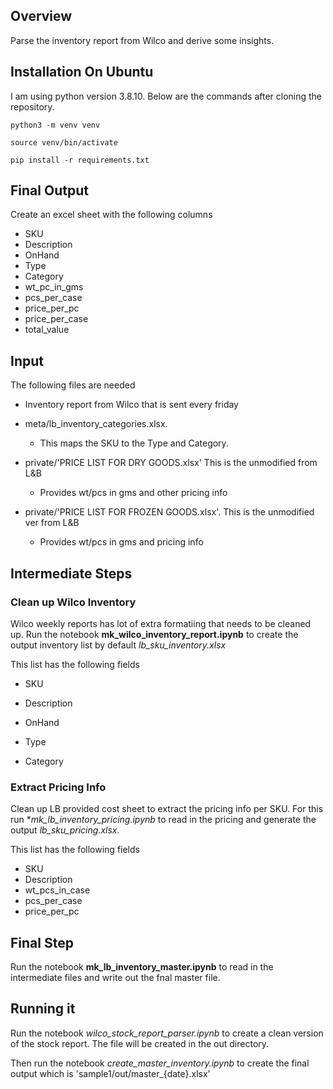 ## Overview
Parse the inventory report from Wilco and derive some insights.

## Installation On Ubuntu
I am using python version 3.8.10. Below are the commands after cloning the repository.

```
python3 -m venv venv

source venv/bin/activate

pip install -r requirements.txt

```

## Final Output
Create an excel sheet with the following columns

* SKU
* Description
* OnHand
* Type
* Category
* wt_pc_in_gms
* pcs_per_case
* price_per_pc
* price_per_case
* total_value

## Input
The following files are needed

* Inventory report from Wilco that is sent every friday

* meta/lb_inventory_categories.xlsx.

    * This maps the SKU to the Type and Category.

* private/'PRICE LIST FOR DRY GOODS.xlsx' This is the unmodified from L&B
    * Provides wt/pcs in gms and other pricing info

* private/'PRICE LIST FOR FROZEN GOODS.xlsx'. This is the unmodified ver from L&B
    * Provides wt/pcs in gms and pricing info

## Intermediate Steps

### Clean up  Wilco Inventory
Wilco weekly reports has lot of extra formatiing that needs to be cleaned up. Run the notebook **mk_wilco_inventory_report.ipynb** to create the output inventory list by default *lb_sku_inventory.xlsx*

This list has the following fields

* SKU

* Description

* OnHand

* Type

* Category

### Extract Pricing Info
Clean up LB provided cost sheet to extract the pricing info per SKU. For this run **mk_lb_inventory_pricing.ipynb* to read in the pricing and generate the output *lb_sku_pricing.xlsx*.

This list has the following fields

* SKU
* Description
* wt_pcs_in_case
* pcs_per_case
* price_per_pc

## Final Step
Run the notebook **mk_lb_inventory_master.ipynb** to read in the intermediate files and write out the fnal master file.











## Running it
Run the notebook *wilco_stock_report_parser.ipynb* to create a clean version of the stock report.
The file will be created in the out directory.

Then run the notebook *create_master_inventory.ipynb* to create the final output which is 'sample1/out/master_{date}.xlsx'



